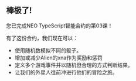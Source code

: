 ## 棒极了! 

您已完成NEO TypeScript智能合约的第03课！

有了这份合约，我们现在可以：

- 使用随机数模拟不同的骰子。
- 增加或减少Alien的xna作为奖励和惩罚
- 定义多个游戏事件并以随机但合理的方式判断结果。
- 让我们的外星人往前冲进行他们的冒险之旅。
